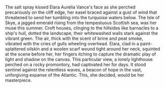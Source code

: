 The salt spray kissed Elara Aurelia Vance's face as she perched precariously on the cliff edge, her easel braced against a gust of wind that threatened to send her tumbling into the turquoise waters below.  The Isle of Skye, a jagged emerald rising from the tempestuous Scottish sea, was her muse this summer.  Croft houses, clinging to the hillsides like barnacles to a ship's hull, dotted the landscape, their whitewashed walls stark against the vibrant green.  The air, thick with the scent of brine and peat smoke, vibrated with the cries of gulls wheeling overhead. Elara, clad in a paint-splattered oilskin and a woolen scarf wound tight around her neck, squinted at the scene before her, her fingers itching to capture the dramatic play of light and shadow on the canvas.  This particular view, a lonely lighthouse perched on a rocky promontory, had captivated her for days.  It stood sentinel against the relentless waves, a beacon of hope in the vast, unforgiving expanse of the Atlantic.  This, she decided, would be her masterpiece.

